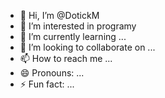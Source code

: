 - 👋 Hi, I’m @DotickM
- 👀 I’m interested in programy
- 🌱 I’m currently learning ...
- 💞️ I’m looking to collaborate on ...
- 📫 How to reach me ...
- 😄 Pronouns: ...
- ⚡ Fun fact: ...

<!---
DotickM/DotickM is a ✨ special ✨ repository because its `README.md` (this file) appears on your GitHub profile.
You can click the Preview link to take a look at your changes.
--->
